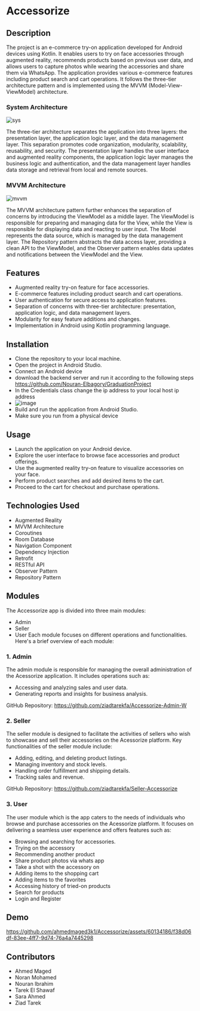 # Accessorize

## Description

The project is an e-commerce try-on application developed for Android devices using Kotlin. It enables users to try on face accessories through augmented reality, recommends products based on previous user data, and allows users to capture photos while wearing the accessories and share them via WhatsApp. The application provides various e-commerce features including product search and cart operations. It follows the three-tier architecture pattern and is implemented using the MVVM (Model-View-ViewModel) architecture.

### System Architecture
![sys](https://github.com/ahmedmaged3k1/Accessorize/assets/60134186/a4c03f3b-c9c1-4850-a596-e5307a0d39ef)


The three-tier architecture separates the application into three layers: the presentation layer, the application logic layer, and the data management layer. This separation promotes code organization, modularity, scalability, reusability, and security. The presentation layer handles the user interface and augmented reality components, the application logic layer manages the business logic and authentication, and the data management layer handles data storage and retrieval from local and remote sources.



### MVVM Architecture 


![mvvm](https://github.com/ahmedmaged3k1/Accessorize/assets/60134186/4bcda4dd-ecef-4e9b-b31e-8af65520754e)

The MVVM architecture pattern further enhances the separation of concerns by introducing the ViewModel as a middle layer. The ViewModel is responsible for preparing and managing data for the View, while the View is responsible for displaying data and reacting to user input. The Model represents the data source, which is managed by the data management layer. The Repository pattern abstracts the data access layer, providing a clean API to the ViewModel, and the Observer pattern enables data updates and notifications between the ViewModel and the View.

## Features
- Augmented reality try-on feature for face accessories.
- E-commerce features including product search and cart operations.
- User authentication for secure access to application features.
- Separation of concerns with three-tier architecture: presentation, application logic, and data management layers.
- Modularity for easy feature additions and changes.
- Implementation in Android using Kotlin programming language.
## Installation
- Clone the repository to your local machine.
- Open the project in Android Studio.
- Connect an Android device
- download the backend server and run it according to the following steps https://github.com/Nouran-Elbagory/GraduationProject
- In the Credentials class change the ip address to your local host ip address
- ![image](https://github.com/ahmedmaged3k1/Accessorize/assets/60134186/e301e275-1014-460f-bc60-11af34df8a7a)
- Build and run the application from Android Studio.
- Make sure you run from a physical device
## Usage
- Launch the application on your Android device.
- Explore the user interface to browse face accessories and product offerings.
- Use the augmented reality try-on feature to visualize accessories on your face.
- Perform product searches and add desired items to the cart.
- Proceed to the cart for checkout and purchase operations.

## Technologies Used
- Augmented Reality
- MVVM Architecture
- Coroutines
- Room Database
- Navigation Component
- Dependency Injection
- Retrofit
- RESTful API
- Observer Pattern
- Repository Pattern

## Modules

The Accessorize app is divided into three main modules: 
- Admin 
- Seller  
- User
Each module focuses on different operations and functionalities. Here's a brief overview of each module:

### 1. Admin

The admin module is responsible for managing the overall administration of the Acessorize application. It includes operations such as:

- Accessing and analyzing sales and user data.
- Generating reports and insights for business analysis.

GitHub Repository: https://github.com/ziadtarekfa/Accessorize-Admin-W 

### 2. Seller

The seller module is designed to facilitate the activities of sellers who wish to showcase and sell their accessories on the Acessorize platform. Key functionalities of the seller module include:

- Adding, editing, and deleting product listings.
- Managing inventory and stock levels.
- Handling order fulfillment and shipping details.
- Tracking sales and revenue.

GitHub Repository: https://github.com/ziadtarekfa/Seller-Accessorize

### 3. User

The user module which is the app caters to the needs of individuals who browse and purchase accessories on the Acessorize platform. It focuses on delivering a seamless user experience and offers features such as:

- Browsing and searching for accessories.
- Trying on the accessory
- Recommending another product
- Share product photos via whats app
- Take a shot with the accessory on
- Adding items to the shopping cart
- Adding items to the favorites
- Accessing history of tried-on products
- Search for products 
- Login and Register

## Demo

https://github.com/ahmedmaged3k1/Accessorize/assets/60134186/f38d06df-83ee-4ff7-9d74-76a4a7445298



## Contributors
- Ahmed Maged
- Noran Mohamed
- Nouran Ibrahim
- Tarek El Shawaf
- Sara Ahmed
- Ziad Tarek


